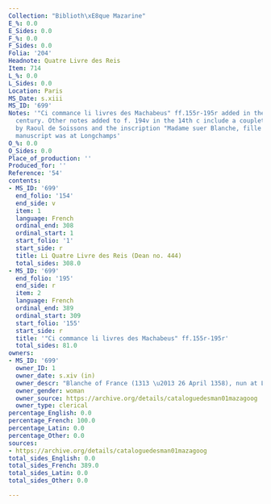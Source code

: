 ```yaml
---
Collection: "Biblioth\xE8que Mazarine"
E_%: 0.0
E_Sides: 0.0
F_%: 0.0
F_Sides: 0.0
Folia: '204'
Headnote: Quatre Livre des Reis
Item: 714
L_%: 0.0
L_Sides: 0.0
Location: Paris
MS_Date: s.xiii
MS_ID: '699'
Notes: '"Ci commance li livres des Machabeus" ff.155r-195r added in the thirteenth
  century. Other notes added to f. 194v in the 14th c include a couplet of a song
  by Raoul de Soissons and the inscription "Madame suer Blanche, fille de roy de France.";
  manuscript was at Longchamps'
O_%: 0.0
O_Sides: 0.0
Place_of_production: ''
Produced_for: ''
Reference: '54'
contents:
- MS_ID: '699'
  end_folio: '154'
  end_side: v
  item: 1
  language: French
  ordinal_end: 308
  ordinal_start: 1
  start_folio: '1'
  start_side: r
  title: Li Quatre Livre des Reis (Dean no. 444)
  total_sides: 308.0
- MS_ID: '699'
  end_folio: '195'
  end_side: r
  item: 2
  language: French
  ordinal_end: 389
  ordinal_start: 309
  start_folio: '155'
  start_side: r
  title: '"Ci commance li livres des Machabeus" ff.155r-195r'
  total_sides: 81.0
owners:
- MS_ID: '699'
  owner_ID: 1
  owner_date: s.xiv (in)
  owner_descr: "Blanche of France (1313 \u2013 26 April 1358), nun at Longchamp Abbey"
  owner_gender: woman
  owner_source: https://archive.org/details/cataloguedesman01mazagoog
  owner_type: clerical
percentage_English: 0.0
percentage_French: 100.0
percentage_Latin: 0.0
percentage_Other: 0.0
sources:
- https://archive.org/details/cataloguedesman01mazagoog
total_sides_English: 0.0
total_sides_French: 389.0
total_sides_Latin: 0.0
total_sides_Other: 0.0

---
```

